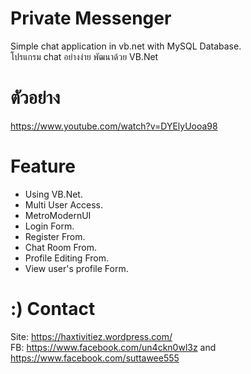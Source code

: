 # Private Messenger
Simple chat application in vb.net with MySQL Database.<br />
โปรแกรม chat อย่างง่าย พัฒนาด้วย VB.Net
# ตัวอย่าง
https://www.youtube.com/watch?v=DYElyUooa98
# Feature
- Using VB.Net.
- Multi User Access.
- MetroModernUI
- Login Form.
- Register From.
- Chat Room From.
- Profile Editing From.
- View user's profile Form.

# :) Contact
Site: https://haxtivitiez.wordpress.com/<br />
FB: https://www.facebook.com/un4ckn0wl3z and https://www.facebook.com/suttawee555
